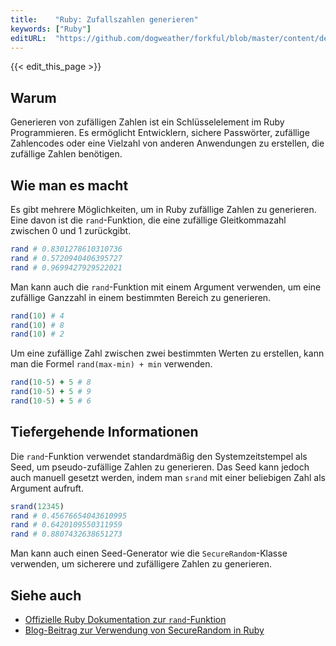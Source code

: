 ```yaml
---
title:    "Ruby: Zufallszahlen generieren"
keywords: ["Ruby"]
editURL:  "https://github.com/dogweather/forkful/blob/master/content/de/ruby/generating-random-numbers.md"
---
```


{{< edit_this_page >}}

## Warum

Generieren von zufälligen Zahlen ist ein Schlüsselelement im Ruby Programmieren. Es ermöglicht Entwicklern, sichere Passwörter, zufällige Zahlencodes oder eine Vielzahl von anderen Anwendungen zu erstellen, die zufällige Zahlen benötigen.

## Wie man es macht

Es gibt mehrere Möglichkeiten, um in Ruby zufällige Zahlen zu generieren. Eine davon ist die `rand`-Funktion, die eine zufällige Gleitkommazahl zwischen 0 und 1 zurückgibt.

```Ruby
rand # 0.8301278610310736
rand # 0.5720940406395727
rand # 0.9699427929522021
```

Man kann auch die `rand`-Funktion mit einem Argument verwenden, um eine zufällige Ganzzahl in einem bestimmten Bereich zu generieren.

```Ruby
rand(10) # 4
rand(10) # 8
rand(10) # 2
```

Um eine zufällige Zahl zwischen zwei bestimmten Werten zu erstellen, kann man die Formel `rand(max-min) + min` verwenden.

```Ruby
rand(10-5) + 5 # 8
rand(10-5) + 5 # 9
rand(10-5) + 5 # 6
```

## Tiefergehende Informationen

Die `rand`-Funktion verwendet standardmäßig den Systemzeitstempel als Seed, um pseudo-zufällige Zahlen zu generieren. Das Seed kann jedoch auch manuell gesetzt werden, indem man `srand` mit einer beliebigen Zahl als Argument aufruft.

```Ruby
srand(12345)
rand # 0.45676654043610995
rand # 0.6420109550311959
rand # 0.8807432638651273
```

Man kann auch einen Seed-Generator wie die `SecureRandom`-Klasse verwenden, um sicherere und zufälligere Zahlen zu generieren.

## Siehe auch

- [Offizielle Ruby Dokumentation zur `rand`-Funktion](https://ruby-doc.org/core-3.0.1/Kernel.html#method-i-rand)
- [Blog-Beitrag zur Verwendung von SecureRandom in Ruby](https://www.gitarts.com/blog/use-secure-random-in-ruby-to-generate-unpredictable-random-numbers/)